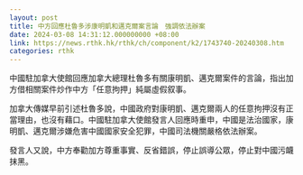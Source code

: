 ```yaml
---
layout: post
title: 中方回應杜魯多涉康明凱和邁克爾案言論　強調依法辦案
date: 2024-03-08 14:31:12.000000000 +08:00
link: https://news.rthk.hk/rthk/ch/component/k2/1743740-20240308.htm
categories: rthk
---
```


中國駐加拿大使館回應加拿大總理杜魯多有關康明凱、邁克爾案件的言論，指出加方借相關案件炒作中方「任意拘押」純屬虛假叙事。 

加拿大傳媒早前引述杜魯多說，中國政府對康明凱、邁克爾兩人的任意拘押沒有正當理由，也沒有藉口。中國駐加拿大使館發言人回應時重申，中國是法治國家，康明凱、邁克爾涉嫌危害中國國家安全犯罪，中國司法機關嚴格依法辦案。 

發言人又說，中方奉勸加方尊重事實、反省錯誤，停止誤導公眾，停止對中國污衊抹黑。
